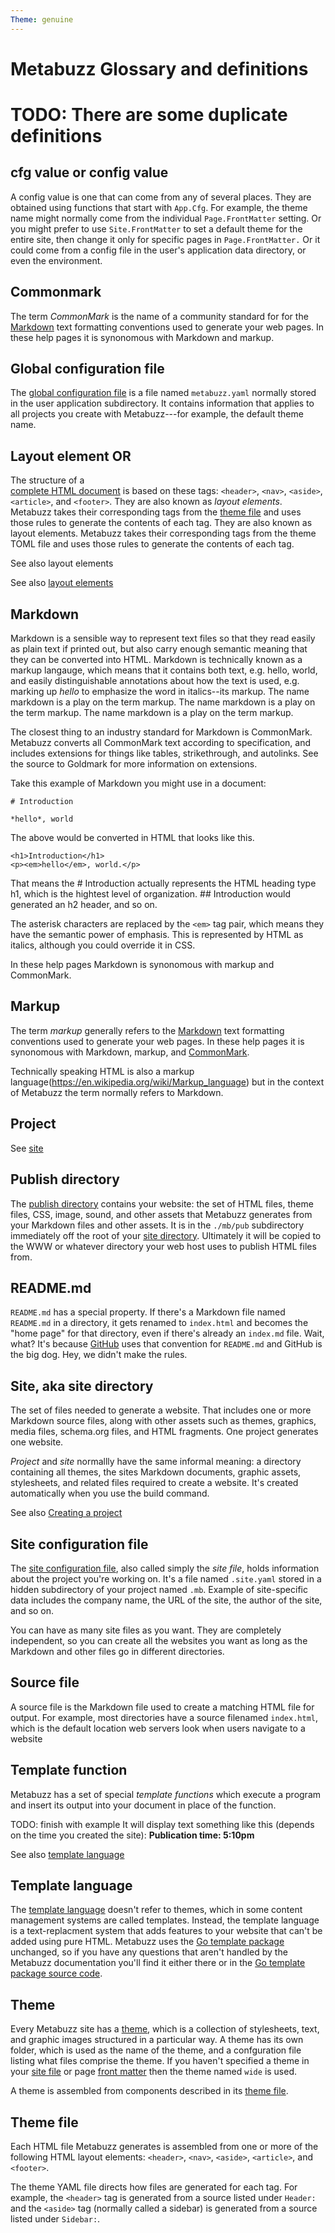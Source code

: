 ```yaml
---
Theme: genuine
---
```

# Metabuzz Glossary and definitions
# TODO: There are some duplicate definitions

## cfg value or config value

A config value is one that can come from any of several
places. They are obtained using functions that
start with `App.Cfg`. For example, the theme name might normally
come from the individual `Page.FrontMatter` setting. 
Or you might prefer to use `Site.FrontMatter` to 
set a default theme for the entire site, then change it
only for specific pages in `Page.FrontMatter.`
Or it could come from a config file in the user's
application data directory, or even the environment.

## Commonmark

The term *CommonMark* is the name of a community standard for
for the [Markdown](#markdown) text formatting
conventions used to generate your web pages. 
In these help pages it is synonomous with 
Markdown and markup.

## Global configuration file
The [global configuration file](config-file.html) is a file named `metabuzz.yaml` normally stored in the user application 
subdirectory. It contains information that applies to all projects you create with Metabuzz---for example, the default theme name.

## Layout element OR

The structure of a  
[complete HTML document](https://developer.mozilla.org/en-US/docs/Learn/HTML/Introduction_to_HTML/Document_and_website_structure#HTML_layout_elements_in_more_detail) 
is based on these tags: `<header>`, `<nav>`, `<aside>`, `<article>`, and `<footer>`. They are also known as *layout elements*.
Metabuzz takes their corresponding tags from the [theme file](#theme-file)
and uses those rules to generate the contents of each tag.
They are also known as layout elements. Metabuzz takes their corresponding tags from the theme TOML file and uses those rules to generate the contents of each tag.

See also layout elements


See also [layout elements](layout-elements.html)

## Markdown
Markdown is a sensible way to represent text files so that they read easily as plain text if printed out, but also carry enough semantic meaning that they can be converted into HTML. Markdown is technically known as a markup langauge, which means that it contains both text, e.g. hello, world, and easily distinguishable annotations about how the text is used, e.g. marking up *hello* to emphasize the word in italics--its markup. The name markdown is a play on the term markup. The name markdown is a play on the term markup. The name markdown is a play on the term markup.

The closest thing to an industry standard for Markdown is CommonMark. Metabuzz converts all CommonMark text according to specification, and includes extensions for things like tables, strikethrough, and autolinks. See the source to Goldmark for more information on extensions.

Take this example of Markdown you might use in a document:
```
# Introduction

*hello*, world
```
The above would be converted in HTML that looks like this.
```
<h1>Introduction</h1>
<p><em>hello</em>, world.</p>
```
That means the # Introduction actually represents the HTML heading type h1, which is the hightest level of organization. ## Introduction would generated an h2 header, and so on.

The asterisk characters are replaced by the `<em>` tag pair, which means they have the semantic power of emphasis. This is represented by HTML as italics, although you could override it in CSS.

In these help pages Markdown is synonomous with markup and CommonMark.


## Markup 

The term *markup* generally refers to the [Markdown](#markdown) text formatting
conventions used to generate your web pages. In these help pages it is synonomous with 
Markdown, markup, and [CommonMark](#commonmark).

Technically speaking HTML is also a markup language(https://en.wikipedia.org/wiki/Markup_language) but in the context of Metabuzz the term normally refers to Markdown.

## Project

See [site](#site)


## Publish directory

The [publish directory](publish-directory.html) contains your website: the set of HTML files, theme files, CSS, image, sound, and other assets that Metabuzz generates from your Markdown files and other assets. It is in the `./mb/pub` subdirectory immediately off the root of your [site directory](site.html). Ultimately it will be copied to the WWW or whatever directory your web host uses to publish HTML files from.


## README.md

`README.md` has a special property. If there's a Markdown file named `README.md` in a directory, it gets renamed to `index.html` and becomes the "home page" for that directory, even if there's already an `index.md` file. Wait, what? It's because [GitHub](https://guides.github.com/features/wikis/) uses that convention for `README.md` and GitHub is the big dog. Hey, we didn't make the rules.

<a id="site"></a>
## Site, aka site directory

The set of files needed to generate a website.
That includes one or more Markdown source
files, along with other assets such as themes, graphics,
media files, schema.org files, and HTML fragments. 
One project generates
one website. 

*Project* and *site* normallly have the same informal meaning: a directory containing all themes, the sites Markdown documents, graphic assets, stylesheets, and related files required to create a website. It's created automatically when you use the build command.

See also [Creating a project](internals.html#creating-a-project)


## Site configuration file 

The [site configuration file](site-file.html), also called simply the *site file*, holds information about the project you're working on. It's a file named `.site.yaml` stored in a hidden subdirectory of your project named `.mb`. Example of site-specific data includes the company name, the URL of the site, the author of the site, and so on.

You can have as many site files as you want. They are completely independent, so you can create all the websites you want as long as the Markdown and other files go in different directories.

## Source file

A source file is the Markdown file used to create a matching HTML file for output.
For example, most directories have a source filenamed `index.html`, which
is the default location web servers look when users navigate to a 
website


## Template function 

Metabuzz has a set of special *template functions* which execute a program and insert its output
into your document in place of the function. 

TODO: finish with example
It will display text something like this (depends on the time you created the site): 
**Publication time: 5:10pm**


See also [template language](template-language.html)

## Template language

The [template language](template-language.html) doesn't refer to themes, which in some content management systems are called templates. Instead, the template language is a text-replacment system that adds features to your website that can't be added using pure HTML. Metabuzz uses the [Go template package](https://golang.org/pkg/text/template/) unchanged, so if you have any questions that aren't handled by the Metabuzz documentation you'll find it either there or in the [Go template package source code](https://golang.org/src/text/template/template.go).


## Theme

Every Metabuzz site has a [theme](themes.md), which is a collection of stylesheets, text, and graphic images structured in a particular way. A theme has its own folder, which is used as the name of the theme, and a confguration file listing what files comprise the theme. If you haven't specified a theme in your [site file](#site-configuration-file) or page [front matter](#front-matter) then the theme named `wide` is used.

A theme is assembled from components described in its [theme file](#theme-file).


## Theme file

Each HTML file Metabuzz generates is assembled from one or more of the following HTML layout elements: `<header>`, `<nav>`, `<aside>`, `<article>`, and `<footer>`.

The theme YAML file directs how files are generated for each tag. For example, the `<header>` tag is generated from a source listed under `Header:` and the `<aside>` tag (normally called a sidebar) is generated from a source listed under `Sidebar:`.


